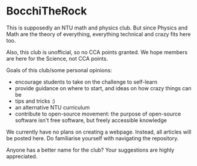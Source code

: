 # BocchiTheRock

This is supposedly an NTU math and physics club. But since Physics and Math are the theory of everything, everything technical and crazy fits here too.

Also, this club is unofficial, so no CCA points granted. We hope members are here for the Science, not CCA points.

Goals of this club/some personal opinions:  
- encourage students to take on the challenge to self-learn
- provide guidance on where to start, and ideas on how crazy things can be
- tips and tricks :)
- an alternative NTU curriculum
- contribute to open-source movement: the purpose of open-source software isn't free software, but freely accessible knowledge

  
We currently have no plans on creating a webpage. Instead, all articles will be posted here. Do familiarise yourself with navigating the repository. 

Anyone has a better name for the club? Your suggestions are highly appreciated.
